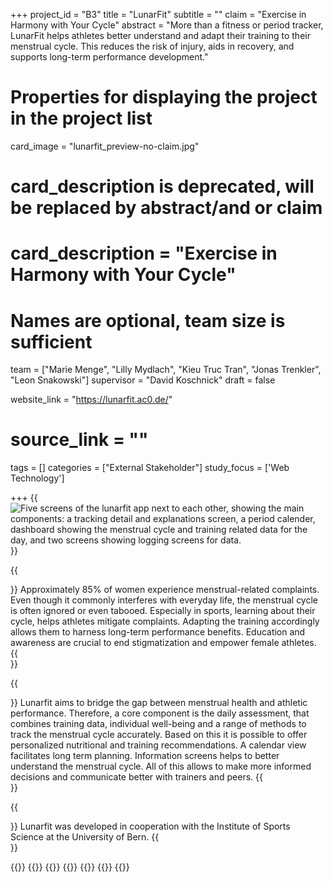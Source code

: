 +++
project_id = "B3"
title = "LunarFit"
subtitle = ""
claim = "Exercise in Harmony with Your Cycle"
abstract = "More than a fitness or period tracker, LunarFit helps athletes better understand and adapt their training to their menstrual cycle. This reduces the risk of injury, aids in recovery, and supports long-term performance development."

# Properties for displaying the project in the project list
card_image = "lunarfit_preview-no-claim.jpg"

# card_description is deprecated, will be replaced by abstract/and or claim
# card_description = "Exercise in Harmony with Your Cycle" 

# Names are optional, team size is sufficient
team = ["Marie Menge", "Lilly Mydlach", "Kieu Truc Tran", "Jonas Trenkler", "Leon Snakowski"]
supervisor = "David Koschnick"
draft = false

website_link = "https://lunarfit.ac0.de/"
# source_link = ""

tags = []
categories = ["External Stakeholder"]
study_focus = ['Web Technology']

+++
{{<image src="lunarfit-banner.png" alt="Five screens of the lunarfit app next to each other, showing the main components: a tracking detail and explanations screen, a period calender, dashboard showing the menstrual cycle and training related data for the day, and two screens showing logging screens for data.">}}

{{<section title="Our Goal">}}
Approximately 85% of women experience menstrual-related complaints.
Even though it commonly interferes with everyday life, the menstrual cycle is often ignored or even tabooed.
Especially in sports, learning about their cycle, helps athletes mitigate complaints. Adapting the training accordingly allows them to harness long-term performance benefits.
Education and awareness are crucial to end stigmatization and empower female athletes.
{{</section>}}

{{<section title="Features">}}
Lunarfit aims to bridge the gap between menstrual health and athletic performance.
Therefore, a core component is the daily assessment, that combines training data, individual well-being and a range of methods to track the menstrual cycle accurately.
Based on this it is possible to offer personalized nutritional and training recommendations.
A calendar view facilitates long term planning.
Information screens helps to better understand the menstrual cycle. 
All of this allows to make more informed decisions and communicate better with trainers and peers.
{{</section>}}

{{<section title="Process">}}
Lunarfit was developed in cooperation with the Institute of Sports Science at the University of Bern.
{{</section>}}

{{<gallery>}}
{{<team-member image="p-marie.jpg" name="Marie Menge">}}
{{<team-member image="p-lilly.jpg" name="Lilly Mydlach">}}
{{<team-member image="p-jonas.jpg" name="Jonas Trenkler">}}
{{<team-member image="p-truc.jpg" name="Kieu Truc Tran">}}
{{<team-member image="p-leon.jpg" name="Leon Snakowski">}}
{{</gallery>}}
